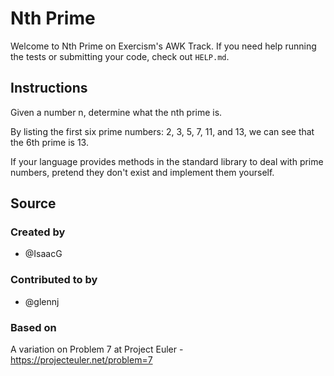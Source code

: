 # Nth Prime

Welcome to Nth Prime on Exercism's AWK Track.
If you need help running the tests or submitting your code, check out `HELP.md`.

## Instructions

Given a number n, determine what the nth prime is.

By listing the first six prime numbers: 2, 3, 5, 7, 11, and 13, we can see that the 6th prime is 13.

If your language provides methods in the standard library to deal with prime numbers, pretend they don't exist and implement them yourself.

## Source

### Created by

- @IsaacG

### Contributed to by

- @glennj

### Based on

A variation on Problem 7 at Project Euler - https://projecteuler.net/problem=7